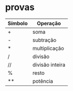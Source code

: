 # provas

| Símbolo | Operação        |
|---------|-----------------|
|    +    | soma            |
|    -    | subtração       |
|    *    | multiplicação   |
|    /    | divisão         |
|    //   | divisão inteira |
|    %    | resto           |
|    **   | potência        |

